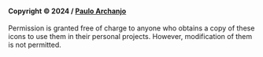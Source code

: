 #### Copyright © 2024 / [Paulo Archanjo](https://github.com/pauloarchanjo)

Permission is granted free of charge to anyone who obtains a copy of these icons to use them in their personal projects. However, modification of them is not permitted.
